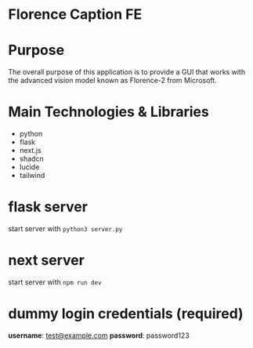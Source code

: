 # Florence Caption FE

# Purpose

The overall purpose of this application is to provide a GUI that works with the advanced vision model known as Florence-2 from Microsoft.

# Main Technologies & Libraries

-   python
-   flask
-   next.js
-   shadcn
-   lucide
-   tailwind

# flask server

start server with `python3 server.py`

# next server

start server with `npm run dev`

# dummy login credentials (required)

**username**: test@example.com
**password**: password123
